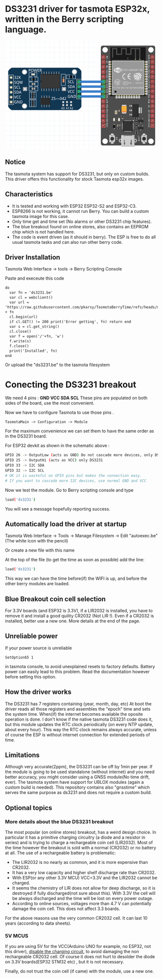 # DS3231 driver for tasmota ESP32x, written in the Berry scripting language.

![DS3231 breakout](ds3231.png)

## Notice
The tasmota system has support for DS3231, but only on custom builds. This driver offers this functionality for stock Tasmota esp32x images.

## Characteristics
- It is tested and working with ESP32 ESP32-S2 and ESP32-C3.
- ESP8266 is not working, it cannot run Berry. You can build a custom tasmota image for this case.
- Only time get and time set (No alarms or other DS3231 chip features).
- The blue breakout found on online stores, also contains an EEPROM chip which is not handled here.
- The code is event driven (as it should in berry). The ESP is free to do all usual tasmota tasks and can also run other berry code.

## Driver Installation
Tasmota Web Interface -> tools -> Berry Scripting Console

Paste and execeute this code

```berry
do
  var fn = 'ds3231.be'
  var cl = webclient()
  var url = 'https://raw.githubusercontent.com/pkarsy/TasmotaBerryTime/refs/heads/main/ds3231/' + fn
  cl.begin(url)
  if cl.GET() != 200 print('Error getting', fn) return end
  var s = cl.get_string()
  cl.close()
  var f = open('/'+fn, 'w')
  f.write(s)
  f.close()
  print('Installed', fn)
end
```
Or upload the "ds3231.be" to the tasmota filesystem

# Conecting the DS3231 breakout

We need 4 pins : **GND VCC SDA SCL** These pins are populated on both sides of the board, use the most convenient.

Now we have to configure Tasmota to use those pins .
```
TasmotaMain -> Configuration -> Module
```
For the maximum convenience we can set them to have the same order as in the DS3231 board.

For ESP32 devkit as shown in the schematic above :
```sh
GPIO 26 -> OutputLow (acts as GND) Do not cascade more devices, only DS3231
GPIO 25 -> OutputHi (acts as VCC) only DS3231
GPIO 33 -> I2C SDA
GPIO 32 -> I2C SCL
# OK it is wasteful on GPIO pins but makes the connection easy.
# If you want to cascade more I2C devices, use normal GND and VCC
```

Now we test the module. Go to Berry scripting console and type
```sh
load('ds3231')
```
You will see a message hopefully reporting success.

## Automatically load the driver at startup

Tasmota Web Interface -> Tools -> Manage Filesystem -> Edit "autoexec.be" (The white icon with the pencil)

Or create a new file with this name

At the top of the file (to get the time as soon as possible) add the line:
```sh
load('ds3231')
```
This way we can have the time before(if) the WIFI is up, and before the other berry modules are loaded.

## Blue Breakout coin cell selection

For 3.3V boards (and ESP32 is 3.3V), if a LIR2032 is installed, you have to remove it and install a good quility CR2032 (Not LIR !). Even if a CR2032 is installed, better use a new one.  More details at the end of the page.

## Unreliable power
If your power source is unreliable
```
SetOption65 1
```
in tasmota console, to avoid unexplained resets to factory defaults. Battery power can easily lead to this problem. Read the documentation however before setting this option.

## How the driver works
The DS3231 has 7 registers containing (year, month, day, etc) At boot the driver reads all those registers and assembles the "epoch" time and sets the system time. When(if) the internet becomes available the oposite operation is done.
I don't know if the native tasmota DS3231 code does it, but this module updates the RTC clock periodically (on every NTP update, about every hour). This way the RTC clock remains always accurate, unless of course the ESP is without internet connection for extended periods of time.

## Limitations
Although very accurate(2ppm), the DS3231 can be off by 1min per year. If the module is going to be used standalone (without internet) and you need better accuracy, you might consider using a GNSS module(No time drift, ever). The tasmota system have support for UBLOX modules (again a custom build is needed). This repository contains also "gnsstime" which serves the same purpose as ds3231 and does not require a custom build.

## Optional topics

### More details about the blue DS3231 breakout
The most popular (on online stores) breakout, has a weird design choice. In particular it has a primitive charging circuitry (a diode and a resistor in series) and is trying to charge a rechargeable coin cell (LIR2032). Most of the time however the breakout is sold with a normal (CR2032) or no battery at all. The use of a rechargeable battery is problematic:

- The LIR2032 is no nearly as common, and it is more expensive than CR2032.
- It has a very low capacity and higher shelf discharge rate than CR2032.
- With ESP(or any other 3.3V MCU) VCC=3.3V and the LIR2032 cannot be charged.
- It seems the chemistry of LIR does not allow for deep discharge, so it is destroyed if fully discharged(not sure about this). With 3.3V the cell will be always discharged and the time will be lost on every power outage.
- According to online sources, voltages more than 4.7 V can potentially damage the coin cell. This does not affect 3.3 boards.

For the above reasons use the very common CR2032 cell. It can last 10 years (according to data sheets).

### 5V MCUS
If you are using 5V for the VCC(Arduino UNO for example, no ESP32, not this driver), [disable the charging circuit](https://duckduckgo.com/?q=ds3231+disable+charging&t=lm&iar=images&iax=images&ia=images), to avoid damaging the non rechargeable CR2032 cell. Of course it does not hurt to desolder the diode on 3.3V boards(ESP32 STM32 etc) , but it is not necessary.

Finally, do not trust the coin cell (if came) with the module, use a new one.